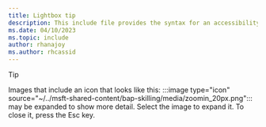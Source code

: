 ```yaml
---
title: Lightbox tip
description: This include file provides the syntax for an accessibility tip to add to articles that include one or more expanded screenshots. 
ms.date: 04/10/2023
ms.topic: include
author: rhanajoy
ms.author: rhcassid
---
```


> [!TIP]
> Images that include an icon that looks like this: :::image type="icon" source="~/../msft-shared-content/bap-skilling/media/zoomin_20px.png"::: may be expanded to show more detail. Select the image to expand it. To close it, press the Esc key.
